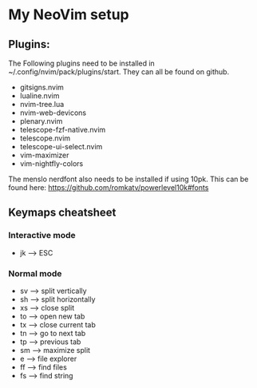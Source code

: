 # My NeoVim setup 

## Plugins:

The Following plugins need to be installed in ~/.config/nvim/pack/plugins/start. They can 
all be found on github.
- gitsigns.nvim
- lualine.nvim
- nvim-tree.lua
- nvim-web-devicons
- plenary.nvim
- telescope-fzf-native.nvim
- telescope.nvim
- telescope-ui-select.nvim
- vim-maximizer
- vim-nightfly-colors

The menslo nerdfont also needs to be installed if using 10pk. 
This can be found here: https://github.com/romkatv/powerlevel10k#fonts

## Keymaps cheatsheet
 
### Interactive mode 
- <leader> jk --> ESC 

### Normal mode 
- <leader>sv --> split vertically 
- <leader>sh --> split horizontally
- <leader>xs --> close split 
- <leader>to --> open new tab 
- <leader>tx --> close current tab 
- <leader>tn --> go to next tab 
- <leader>tp --> previous tab 
- <leader>sm --> maximize split 
- <leader>e  --> file explorer 
- <leader>ff --> find files
- <leader>fs --> find string 

